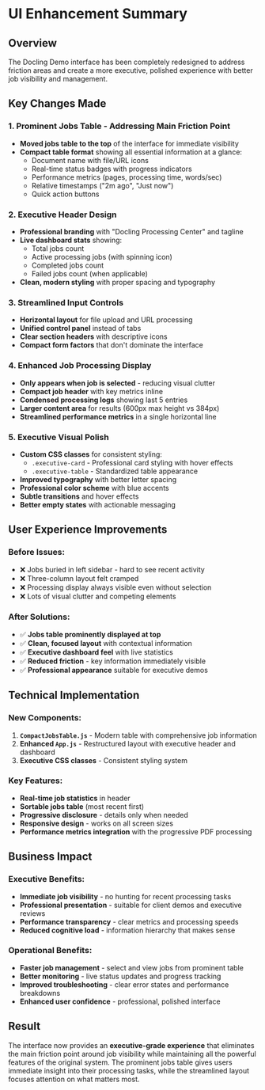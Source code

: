 # UI Enhancement Summary

## Overview
The Docling Demo interface has been completely redesigned to address friction areas and create a more executive, polished experience with better job visibility and management.

## Key Changes Made

### 1. **Prominent Jobs Table** - Addressing Main Friction Point
- **Moved jobs table to the top** of the interface for immediate visibility
- **Compact table format** showing all essential information at a glance:
  - Document name with file/URL icons
  - Real-time status badges with progress indicators
  - Performance metrics (pages, processing time, words/sec)
  - Relative timestamps ("2m ago", "Just now")
  - Quick action buttons

### 2. **Executive Header Design**
- **Professional branding** with "Docling Processing Center" and tagline
- **Live dashboard stats** showing:
  - Total jobs count
  - Active processing jobs (with spinning icon)
  - Completed jobs count
  - Failed jobs count (when applicable)
- **Clean, modern styling** with proper spacing and typography

### 3. **Streamlined Input Controls**
- **Horizontal layout** for file upload and URL processing
- **Unified control panel** instead of tabs
- **Clear section headers** with descriptive icons
- **Compact form factors** that don't dominate the interface

### 4. **Enhanced Job Processing Display**
- **Only appears when job is selected** - reducing visual clutter
- **Compact job header** with key metrics inline
- **Condensed processing logs** showing last 5 entries
- **Larger content area** for results (600px max height vs 384px)
- **Streamlined performance metrics** in a single horizontal line

### 5. **Executive Visual Polish**
- **Custom CSS classes** for consistent styling:
  - `.executive-card` - Professional card styling with hover effects
  - `.executive-table` - Standardized table appearance
- **Improved typography** with better letter spacing
- **Professional color scheme** with blue accents
- **Subtle transitions** and hover effects
- **Better empty states** with actionable messaging

## User Experience Improvements

### Before Issues:
- ❌ Jobs buried in left sidebar - hard to see recent activity
- ❌ Three-column layout felt cramped
- ❌ Processing display always visible even without selection
- ❌ Lots of visual clutter and competing elements

### After Solutions:
- ✅ **Jobs table prominently displayed at top**
- ✅ **Clean, focused layout** with contextual information
- ✅ **Executive dashboard feel** with live statistics
- ✅ **Reduced friction** - key information immediately visible
- ✅ **Professional appearance** suitable for executive demos

## Technical Implementation

### New Components:
1. **`CompactJobsTable.js`** - Modern table with comprehensive job information
2. **Enhanced `App.js`** - Restructured layout with executive header and dashboard
3. **Executive CSS classes** - Consistent styling system

### Key Features:
- **Real-time job statistics** in header
- **Sortable jobs table** (most recent first)
- **Progressive disclosure** - details only when needed
- **Responsive design** - works on all screen sizes
- **Performance metrics integration** with the progressive PDF processing

## Business Impact

### Executive Benefits:
- **Immediate job visibility** - no hunting for recent processing tasks
- **Professional presentation** - suitable for client demos and executive reviews
- **Performance transparency** - clear metrics and processing speeds
- **Reduced cognitive load** - information hierarchy that makes sense

### Operational Benefits:
- **Faster job management** - select and view jobs from prominent table
- **Better monitoring** - live status updates and progress tracking
- **Improved troubleshooting** - clear error states and performance breakdowns
- **Enhanced user confidence** - professional, polished interface

## Result
The interface now provides an **executive-grade experience** that eliminates the main friction point around job visibility while maintaining all the powerful features of the original system. The prominent jobs table gives users immediate insight into their processing tasks, while the streamlined layout focuses attention on what matters most.